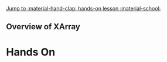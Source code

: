 [Jump to :material-hand-clap: hands-on lesson :material-school: ](#hands-on)

## Overview of XArray


# Hands On
